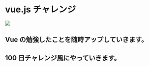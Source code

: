 # vue.js チャレンジ

![](https://jp.vuejs.org/images/logo.png)

## Vue の勉強したことを随時アップしていきます。

## 100 日チャレンジ風にやっていきます。
